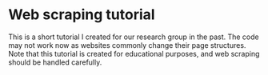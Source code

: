 # Web scraping tutorial

This is a short tutorial I created for our research group in the past. The code may not work now as websites commonly change their page structures. Note that this tutorial is created for educational purposes, and web scraping should be handled carefully.
